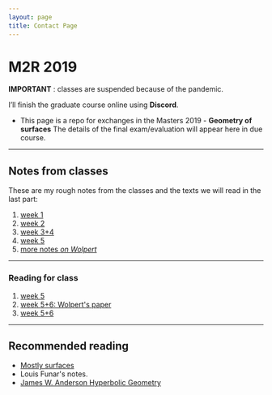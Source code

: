 ```yaml
---
layout: page
title: Contact Page
---
```


# M2R 2019

**IMPORTANT** : classes are suspended because of the pandemic.

I’ll finish the graduate course online using **Discord**.

- This page is a repo for exchanges 
in the Masters 2019 - **Geometry of surfaces**
 The details of the final exam/evaluation 
will appear here in due course.

[//]: # (<img  width="50%" alt="taylor s" src="taylor.png">)

---
## Notes from classes


These are my rough notes from the classes
and the texts we will read in the last part:

1. [week 1](cour1.pdf)
1. [week 2](cour2.pdf)
1. [week 3+4](cours3+4.pdf)
1. [week 5](cours5.pdf)
1. [more notes *on Wolpert*](wolpert.pdf)

---

### Reading for class

1. [week 5](shearsAgain.pdf)
1. [week 5+6: Wolpert's paper](wolpert.pdf)
1. [week 5+6](morse_lemma.pdf)

---

## Recommended reading

- [Mostly surfaces](http://www.math.brown.edu/~res/MathNotes/surface.pdf)
- Louis Funar's notes.
- [James W. Anderson Hyperbolic
  Geometry](https://www.academia.edu/25421476/_James_W._Anderson_Hyperbolic_Geometry_Springer_BookFi.org_)
